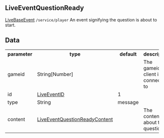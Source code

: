 ## LiveEventQuestionReady
<span class="extends"><a href="#/enum/LiveBaseEvent">LiveBaseEvent</a></span>
<span class="channel"><code>/service/player</code></span>
An event signifying the question is about to start.

## Data
<table>
  <tr>
    <th>parameter</th>
    <th>type</th>
    <th>default</th>
    <th>description</th>
  </tr>
  <tr>
    <td>gameid</td>
    <td>String[Number]</td>
    <td></td>
    <td>The gameid the client is connected to</td>
  </tr>
  <tr>
    <td>id</td>
    <td><a href="#/enum/LiveEventID">LiveEventID</a></td>
    <td>1</td>
    <td></td>
  </tr>
  <tr>
    <td>type</td>
    <td>String</td>
    <td>message</td>
    <td></td>
  </tr>
  <tr>
    <td>content</td>
    <td><a href="#/enum/LiveEventQuestionReadyContent">LiveEventQuestionReadyContent</a></td>
    <td></td>
    <td>The content about the question</td>
  </tr>
</table>
